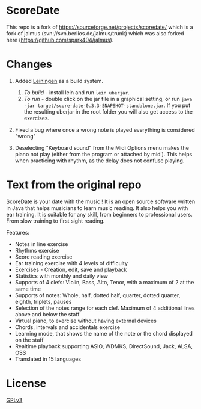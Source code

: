 # ScoreDate

This repo is a fork of https://sourceforge.net/projects/scoredate/ which is a fork of jalmus (svn://svn.berlios.de/jalmus/trunk) which was also forked here (https://github.com/spark404/jalmus). 

# Changes
1. Added [Leiningen](https://github.com/technomancy/leiningen) as a build system.
   1. *To build* - install lein and run `lein uberjar`. 
   2. *To run* - double click on the jar file in a graphical setting, or run `java -jar target/score-date-0.3.3-SNAPSHOT-standalone.jar`.
                 If you put the resulting uberjar in the root folder you will also get access to the exercises.

2. Fixed a bug where once a wrong note is played everything is considered "wrong"
3. Deselecting "Keyboard sound" from the Midi Options menu makes the piano not play (either from the program or attached by midi).
   This helps when practicing with rhythm, as the delay does not confuse playing.

# Text from the original repo

ScoreDate is your date with the music !
It is an open source software written in Java that helps musicians to learn music reading. It also helps you with ear training.
It is suitable for any skill, from beginners to professional users. From slow training to first sight reading.

Features:
* Notes in line exercise
* Rhythms exercise
* Score reading exercise
* Ear training exercise with 4 levels of difficulty
* Exercises - Creation, edit, save and playback
* Statistics with monthly and daily view
* Supports of 4 clefs: Violin, Bass, Alto, Tenor, with a maximum of 2 at the same time
* Supports of notes: Whole, half, dotted half, quarter, dotted quarter, eighth, triplets, pauses
* Selection of the notes range for each clef. Maximum of 4 additional lines above and below the staff
* Virtual piano, to exercise without having external devices
* Chords, intervals and accidentals exercise
* Learning mode, that shows the name of the note or the chord displayed on the staff
* Realtime playback supporting ASIO, WDMKS, DirectSound, Jack, ALSA, OSS
* Translated in 15 languages

# License
[GPLv3](https://www.gnu.org/licenses/gpl-3.0.en.html)
